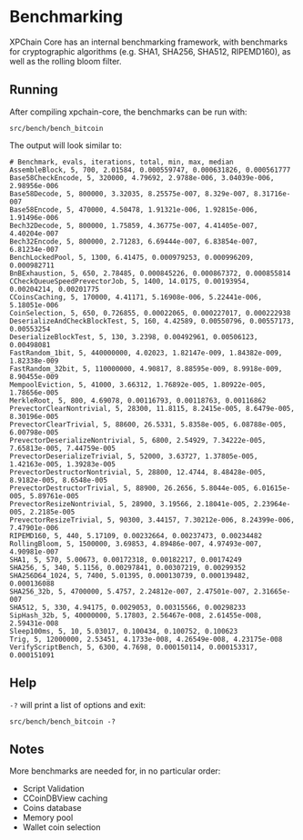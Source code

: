 Benchmarking
============

XPChain Core has an internal benchmarking framework, with benchmarks
for cryptographic algorithms (e.g. SHA1, SHA256, SHA512, RIPEMD160), as well as the rolling bloom filter.

Running
---------------------
After compiling xpchain-core, the benchmarks can be run with:

    src/bench/bench_bitcoin

The output will look similar to:
```
# Benchmark, evals, iterations, total, min, max, median
AssembleBlock, 5, 700, 2.01584, 0.000559747, 0.000631826, 0.000561777
Base58CheckEncode, 5, 320000, 4.79692, 2.9788e-006, 3.04039e-006, 2.98956e-006
Base58Decode, 5, 800000, 3.32035, 8.25575e-007, 8.329e-007, 8.31716e-007
Base58Encode, 5, 470000, 4.50478, 1.91321e-006, 1.92815e-006, 1.91496e-006
Bech32Decode, 5, 800000, 1.75859, 4.36775e-007, 4.41405e-007, 4.40204e-007
Bech32Encode, 5, 800000, 2.71283, 6.69444e-007, 6.83854e-007, 6.81234e-007
BenchLockedPool, 5, 1300, 6.41475, 0.000979253, 0.000996209, 0.000982711
BnBExhaustion, 5, 650, 2.78485, 0.000845226, 0.000867372, 0.000855814
CCheckQueueSpeedPrevectorJob, 5, 1400, 14.0175, 0.00193954, 0.00204214, 0.00201775
CCoinsCaching, 5, 170000, 4.41171, 5.16908e-006, 5.22441e-006, 5.18051e-006
CoinSelection, 5, 650, 0.726855, 0.00022065, 0.000227017, 0.000222938
DeserializeAndCheckBlockTest, 5, 160, 4.42589, 0.00550796, 0.00557173, 0.00553254
DeserializeBlockTest, 5, 130, 3.2398, 0.00492961, 0.00506123, 0.00498081
FastRandom_1bit, 5, 440000000, 4.02023, 1.82147e-009, 1.84382e-009, 1.82338e-009
FastRandom_32bit, 5, 110000000, 4.90817, 8.88595e-009, 8.9918e-009, 8.90455e-009
MempoolEviction, 5, 41000, 3.66312, 1.76892e-005, 1.80922e-005, 1.78656e-005
MerkleRoot, 5, 800, 4.69078, 0.00116793, 0.00118763, 0.00116862
PrevectorClearNontrivial, 5, 28300, 11.8115, 8.2415e-005, 8.6479e-005, 8.30196e-005
PrevectorClearTrivial, 5, 88600, 26.5331, 5.8358e-005, 6.08788e-005, 6.00798e-005
PrevectorDeserializeNontrivial, 5, 6800, 2.54929, 7.34222e-005, 7.65813e-005, 7.44759e-005
PrevectorDeserializeTrivial, 5, 52000, 3.63727, 1.37805e-005, 1.42163e-005, 1.39283e-005
PrevectorDestructorNontrivial, 5, 28800, 12.4744, 8.48428e-005, 8.9182e-005, 8.6548e-005
PrevectorDestructorTrivial, 5, 88900, 26.2656, 5.8044e-005, 6.01615e-005, 5.89761e-005
PrevectorResizeNontrivial, 5, 28900, 3.19566, 2.18041e-005, 2.23964e-005, 2.2185e-005
PrevectorResizeTrivial, 5, 90300, 3.44157, 7.30212e-006, 8.24399e-006, 7.47901e-006
RIPEMD160, 5, 440, 5.17109, 0.00232664, 0.00237473, 0.00234482
RollingBloom, 5, 1500000, 3.69853, 4.89486e-007, 4.97493e-007, 4.90981e-007
SHA1, 5, 570, 5.00673, 0.00172318, 0.00182217, 0.00174249
SHA256, 5, 340, 5.1156, 0.00297841, 0.00307219, 0.00299352
SHA256D64_1024, 5, 7400, 5.01395, 0.000130739, 0.000139482, 0.000136088
SHA256_32b, 5, 4700000, 5.4757, 2.24812e-007, 2.47501e-007, 2.31665e-007
SHA512, 5, 330, 4.94175, 0.0029053, 0.00315566, 0.00298233
SipHash_32b, 5, 40000000, 5.17803, 2.56467e-008, 2.61455e-008, 2.59431e-008
Sleep100ms, 5, 10, 5.03017, 0.100434, 0.100752, 0.100623
Trig, 5, 12000000, 2.53451, 4.1733e-008, 4.26549e-008, 4.23175e-008
VerifyScriptBench, 5, 6300, 4.7698, 0.000150114, 0.000153317, 0.000151091
```

Help
---------------------
`-?` will print a list of options and exit:

    src/bench/bench_bitcoin -?

Notes
---------------------
More benchmarks are needed for, in no particular order:
- Script Validation
- CCoinDBView caching
- Coins database
- Memory pool
- Wallet coin selection
